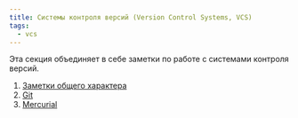 ```yaml
---
title: Системы контроля версий (Version Control Systems, VCS)
tags:
  - vcs
---
```


Эта секция объединяет в себе заметки по работе с системами контроля 
версий.

1. [Заметки общего характера](cmn)
2. [Git](git)
3. [Mercurial](hg)